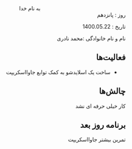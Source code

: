 ﻿<div dir="rtl" align="center">
به نام خدا
</div>
<div dir="rtl" align="right">
روز : پانزدهم

تاریخ : 1400.05.22

نام و نام خانوادگی :محمد نادری

## فعالیت‌ها
- ساخت یک اسلایدشو به کمک توابع جاوااسکریپت


## چالش‌ها
کار خیلی حرفه ای نشد

## برنامه روز بعد
تمرین بیشتر جاوااسکریپت
</div>
